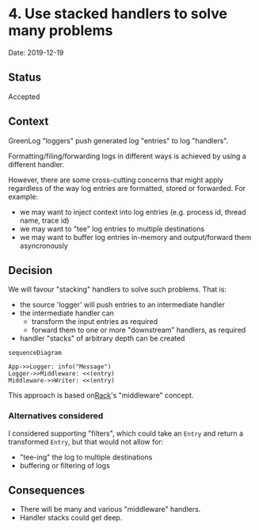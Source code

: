 # 4. Use stacked handlers to solve many problems

Date: 2019-12-19

## Status

Accepted

## Context

GreenLog "loggers" push generated log "entries" to log "handlers".

Formatting/filing/forwarding logs in different ways is achieved by using a different handler.

However, there are some cross-cutting concerns that might apply regardless of the way log entries are formatted, stored or forwarded. For example:

- we may want to inject context into log entries (e.g. process id, thread name, trace id)
- we may want to "tee" log entries to multiple destinations
- we may want to buffer log entries in-memory and output/forward them asyncronously

## Decision

We will favour "stacking" handlers to solve such problems. That is:

* the source 'logger' will push entries to an intermediate handler
* the intermediate handler can
  - transform the input entries as required
  - forward them to one or more "downstream" handlers, as required
* handler "stacks" of arbitrary depth can be created

```mermaid
sequenceDiagram

App->>Logger: info("Message")
Logger->>Middleware: <<(entry)
Middleware->>Writer: <<(entry)
```

This approach is based on[Rack](https://github.com/rack/rack)'s "middleware" concept.

### Alternatives considered

I considered supporting "filters", which could take an `Entry` and return a transformed `Entry`, but that would not allow for:

* "tee-ing" the log to multiple destinations
* buffering or filtering of logs

## Consequences

* There will be many and various "middleware" handlers.
* Handler stacks could get deep.
